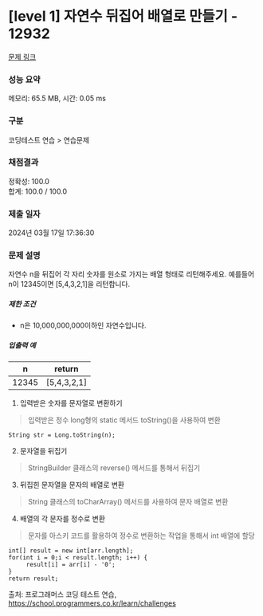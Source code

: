 # [level 1] 자연수 뒤집어 배열로 만들기 - 12932 

[문제 링크](https://school.programmers.co.kr/learn/courses/30/lessons/12932) 

### 성능 요약

메모리: 65.5 MB, 시간: 0.05 ms

### 구분

코딩테스트 연습 > 연습문제

### 채점결과

정확성: 100.0<br/>합계: 100.0 / 100.0

### 제출 일자

2024년 03월 17일 17:36:30

### 문제 설명

<p>자연수 n을 뒤집어 각 자리 숫자를 원소로 가지는 배열 형태로 리턴해주세요. 예를들어 n이 12345이면 [5,4,3,2,1]을 리턴합니다.</p>

<h5>제한 조건</h5>

<ul>
<li>n은 10,000,000,000이하인 자연수입니다.</li>
</ul>

<h5>입출력 예</h5>
<table class="table">
        <thead><tr>
<th>n</th>
<th>return</th>
</tr>
</thead>
        <tbody><tr>
<td>12345</td>
<td>[5,4,3,2,1]</td>
</tr>
</tbody>
      </table>
      
1. 입력받은 숫자를 문자열로 변환하기 
> 입력받은 정수 long형의 static 메서드 toString()을 사용하여 변환

``` String str = Long.toString(n); ```

2. 문자열을 뒤집기 
> StringBuilder 클래스의  reverse() 메서드를 통해서 뒤집기 
3. 뒤집힌 문자열을 문자의 배열로 변환 
> String 클래스의 toCharArray() 메서드를 사용하여 문자 배열로 변환 
4. 배열의 각 문자를 정수로 변환 
> 문자를 아스키 코드를 활용하여 정수로 변환하는 작업을 통해서 int 배열에 할당 
```
int[] result = new int[arr.length];
for(int i = 0;i < result.length; i++) {
     result[i] = arr[i] - '0';
}
return result; 
```
출처: 프로그래머스 코딩 테스트 연습, https://school.programmers.co.kr/learn/challenges
